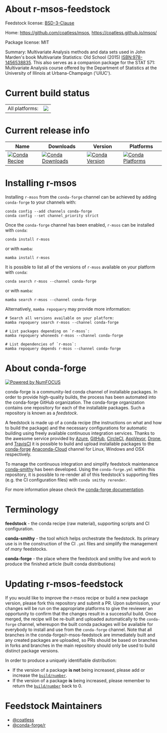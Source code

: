 About r-msos-feedstock
======================

Feedstock license: [BSD-3-Clause](https://github.com/conda-forge/r-msos-feedstock/blob/main/LICENSE.txt)

Home: https://github.com/coatless/msos, https://coatless.github.io/msos/

Package license: MIT

Summary: Multivariate Analysis methods and data sets used in John Marden's book Multivariate Statistics: Old School (2015) <ISBN:978-1456538835>. This also serves as a companion package for the STAT 571: Multivariate Analysis course offered by the Department of Statistics at the University of Illinois at Urbana-Champaign ('UIUC').

Current build status
====================


<table><tr><td>All platforms:</td>
    <td>
      <a href="https://dev.azure.com/conda-forge/feedstock-builds/_build/latest?definitionId=11596&branchName=main">
        <img src="https://dev.azure.com/conda-forge/feedstock-builds/_apis/build/status/r-msos-feedstock?branchName=main">
      </a>
    </td>
  </tr>
</table>

Current release info
====================

| Name | Downloads | Version | Platforms |
| --- | --- | --- | --- |
| [![Conda Recipe](https://img.shields.io/badge/recipe-r--msos-green.svg)](https://anaconda.org/conda-forge/r-msos) | [![Conda Downloads](https://img.shields.io/conda/dn/conda-forge/r-msos.svg)](https://anaconda.org/conda-forge/r-msos) | [![Conda Version](https://img.shields.io/conda/vn/conda-forge/r-msos.svg)](https://anaconda.org/conda-forge/r-msos) | [![Conda Platforms](https://img.shields.io/conda/pn/conda-forge/r-msos.svg)](https://anaconda.org/conda-forge/r-msos) |

Installing r-msos
=================

Installing `r-msos` from the `conda-forge` channel can be achieved by adding `conda-forge` to your channels with:

```
conda config --add channels conda-forge
conda config --set channel_priority strict
```

Once the `conda-forge` channel has been enabled, `r-msos` can be installed with `conda`:

```
conda install r-msos
```

or with `mamba`:

```
mamba install r-msos
```

It is possible to list all of the versions of `r-msos` available on your platform with `conda`:

```
conda search r-msos --channel conda-forge
```

or with `mamba`:

```
mamba search r-msos --channel conda-forge
```

Alternatively, `mamba repoquery` may provide more information:

```
# Search all versions available on your platform:
mamba repoquery search r-msos --channel conda-forge

# List packages depending on `r-msos`:
mamba repoquery whoneeds r-msos --channel conda-forge

# List dependencies of `r-msos`:
mamba repoquery depends r-msos --channel conda-forge
```


About conda-forge
=================

[![Powered by
NumFOCUS](https://img.shields.io/badge/powered%20by-NumFOCUS-orange.svg?style=flat&colorA=E1523D&colorB=007D8A)](https://numfocus.org)

conda-forge is a community-led conda channel of installable packages.
In order to provide high-quality builds, the process has been automated into the
conda-forge GitHub organization. The conda-forge organization contains one repository
for each of the installable packages. Such a repository is known as a *feedstock*.

A feedstock is made up of a conda recipe (the instructions on what and how to build
the package) and the necessary configurations for automatic building using freely
available continuous integration services. Thanks to the awesome service provided by
[Azure](https://azure.microsoft.com/en-us/services/devops/), [GitHub](https://github.com/),
[CircleCI](https://circleci.com/), [AppVeyor](https://www.appveyor.com/),
[Drone](https://cloud.drone.io/welcome), and [TravisCI](https://travis-ci.com/)
it is possible to build and upload installable packages to the
[conda-forge](https://anaconda.org/conda-forge) [Anaconda-Cloud](https://anaconda.org/)
channel for Linux, Windows and OSX respectively.

To manage the continuous integration and simplify feedstock maintenance
[conda-smithy](https://github.com/conda-forge/conda-smithy) has been developed.
Using the ``conda-forge.yml`` within this repository, it is possible to re-render all of
this feedstock's supporting files (e.g. the CI configuration files) with ``conda smithy rerender``.

For more information please check the [conda-forge documentation](https://conda-forge.org/docs/).

Terminology
===========

**feedstock** - the conda recipe (raw material), supporting scripts and CI configuration.

**conda-smithy** - the tool which helps orchestrate the feedstock.
                   Its primary use is in the construction of the CI ``.yml`` files
                   and simplify the management of *many* feedstocks.

**conda-forge** - the place where the feedstock and smithy live and work to
                  produce the finished article (built conda distributions)


Updating r-msos-feedstock
=========================

If you would like to improve the r-msos recipe or build a new
package version, please fork this repository and submit a PR. Upon submission,
your changes will be run on the appropriate platforms to give the reviewer an
opportunity to confirm that the changes result in a successful build. Once
merged, the recipe will be re-built and uploaded automatically to the
`conda-forge` channel, whereupon the built conda packages will be available for
everybody to install and use from the `conda-forge` channel.
Note that all branches in the conda-forge/r-msos-feedstock are
immediately built and any created packages are uploaded, so PRs should be based
on branches in forks and branches in the main repository should only be used to
build distinct package versions.

In order to produce a uniquely identifiable distribution:
 * If the version of a package **is not** being increased, please add or increase
   the [``build/number``](https://docs.conda.io/projects/conda-build/en/latest/resources/define-metadata.html#build-number-and-string).
 * If the version of a package **is** being increased, please remember to return
   the [``build/number``](https://docs.conda.io/projects/conda-build/en/latest/resources/define-metadata.html#build-number-and-string)
   back to 0.

Feedstock Maintainers
=====================

* [@coatless](https://github.com/coatless/)
* [@conda-forge/r](https://github.com/conda-forge/r/)

